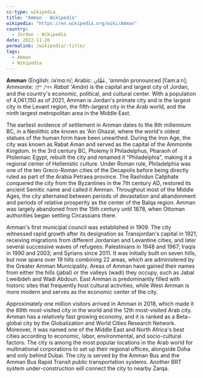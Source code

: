 ```yaml
---
cc-type: wikipedia
title: "Amman - Wikipedia"
wikipedia: "https://en.wikipedia.org/wiki/Amman"
country:
  - Jordan - Wikipedia
date: 2022-11-26
permalink: /wikipedia/:title/
tags:
  - Amman
  - Wikipedia
---
```

**Amman** (English: /əˈmɑːn/; Arabic: عَمَّان, *ʻammān* pronounced [ʕamːaːn]; Ammonite: 𐤓𐤁𐤕 𐤏𐤌𐤍 *Rabat ʻAmān*) is the capital and largest city of Jordan, and the country's economic, political, and cultural center. With a population of 4,061,150 as of 2021, Amman is Jordan's primate city and is the largest city in the Levant region, the fifth-largest city in the Arab world, and the ninth largest metropolitan area in the Middle East.

The earliest evidence of settlement in Amman dates to the 8th millennium BC, in a Neolithic site known as 'Ain Ghazal, where the world's oldest statues of the human form have been unearthed. During the Iron Age, the city was known as Rabat Aman and served as the capital of the Ammonite Kingdom. In the 3rd century BC, Ptolemy II Philadelphus, Pharaoh of Ptolemaic Egypt, rebuilt the city and renamed it "Philadelphia", making it a regional center of Hellenistic culture. Under Roman rule, Philadelphia was one of the ten Greco-Roman cities of the Decapolis before being directly ruled as part of the Arabia Petraea province. The Rashidun Caliphate conquered the city from the Byzantines in the 7th century AD, restored its ancient Semitic name and called it Amman. Throughout most of the Middle Ages, the city alternated between periods of devastation and abandonment and periods of relative prosperity as the center of the Balqa region. Amman was largely abandoned from the 15th century until 1878, when Ottoman authorities began settling Circassians there.

Amman's first municipal council was established in 1909. The city witnessed rapid growth after its designation as Transjordan's capital in 1921, receiving migrations from different Jordanian and Levantine cities, and later several successive waves of refugees: Palestinians in 1948 and 1967; Iraqis in 1990 and 2003; and Syrians since 2011. It was initially built on seven hills, but now spans over 19 hills combining 22 areas, which are administered by the Greater Amman Municipality. Areas of Amman have gained their names from either the hills (jabal) or the valleys (wadi) they occupy, such as Jabal Lweibdeh and Wadi Abdoun. East Amman is predominantly filled with historic sites that frequently host cultural activities, while West Amman is more modern and serves as the economic center of the city.

Approximately one million visitors arrived in Amman in 2018, which made it the 89th most-visited city in the world and the 12th most-visited Arab city. Amman has a relatively fast growing economy, and it is ranked as a Beta− global city by the Globalization and World Cities Research Network. Moreover, it was named one of the Middle East and North Africa's best cities according to economic, labor, environmental, and socio-cultural factors. The city is among the most popular locations in the Arab world for multinational corporations to set up their regional offices, alongside Doha and only behind Dubai. The city is served by the Amman Bus and the Amman Bus Rapid Transit public transportation systems. Another BRT system under-construction will connect the city to nearby Zarqa.
